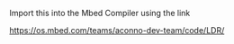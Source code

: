 Import this into the Mbed Compiler using the link    

https://os.mbed.com/teams/aconno-dev-team/code/LDR/
